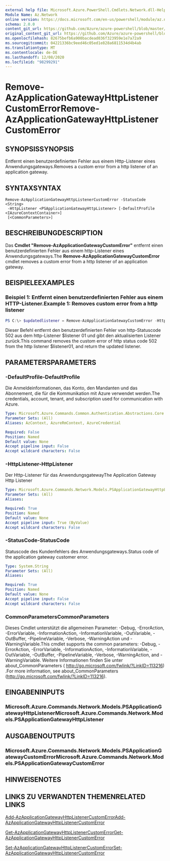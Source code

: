 ```yaml
---
external help file: Microsoft.Azure.PowerShell.Cmdlets.Network.dll-Help.xml
Module Name: Az.Network
online version: https://docs.microsoft.com/en-us/powershell/module/az.network/remove-azapplicationgatewayhttplistenercustomerror
schema: 2.0.0
content_git_url: https://github.com/Azure/azure-powershell/blob/master/src/Network/Network/help/Remove-AzApplicationGatewayHttpListenerCustomError.md
original_content_git_url: https://github.com/Azure/azure-powershell/blob/master/src/Network/Network/help/Remove-AzApplicationGatewayHttpListenerCustomError.md
ms.openlocfilehash: 82675befb6a900bacdead036f323959e1e7a72a9
ms.sourcegitcommit: 04221336bc9eed46c05ed1e828a6811534d4b4ab
ms.translationtype: MT
ms.contentlocale: de-DE
ms.lasthandoff: 12/08/2020
ms.locfileid: "98299291"
---
```

# <span data-ttu-id="bd482-101">Remove-AzApplicationGatewayHttpListenerCustomError</span><span class="sxs-lookup"><span data-stu-id="bd482-101">Remove-AzApplicationGatewayHttpListenerCustomError</span></span>

## <span data-ttu-id="bd482-102">SYNOPSIS</span><span class="sxs-lookup"><span data-stu-id="bd482-102">SYNOPSIS</span></span>
<span data-ttu-id="bd482-103">Entfernt einen benutzerdefinierten Fehler aus einem Http-Listener eines Anwendungsgateways.</span><span class="sxs-lookup"><span data-stu-id="bd482-103">Removes a custom error from a http listener of an application gateway.</span></span>

## <span data-ttu-id="bd482-104">SYNTAX</span><span class="sxs-lookup"><span data-stu-id="bd482-104">SYNTAX</span></span>

```
Remove-AzApplicationGatewayHttpListenerCustomError -StatusCode <String>
 -HttpListener <PSApplicationGatewayHttpListener> [-DefaultProfile <IAzureContextContainer>]
 [<CommonParameters>]
```

## <span data-ttu-id="bd482-105">BESCHREIBUNG</span><span class="sxs-lookup"><span data-stu-id="bd482-105">DESCRIPTION</span></span>
<span data-ttu-id="bd482-106">Das **Cmdlet "Remove-AzApplicationGatewayCustomError"** entfernt einen benutzerdefinierten Fehler aus einem http-Listener eines Anwendungsgateways.</span><span class="sxs-lookup"><span data-stu-id="bd482-106">The **Remove-AzApplicationGatewayCustomError** cmdlet removes a custom error from a http listener of an application gateway.</span></span>

## <span data-ttu-id="bd482-107">BEISPIELE</span><span class="sxs-lookup"><span data-stu-id="bd482-107">EXAMPLES</span></span>

### <span data-ttu-id="bd482-108">Beispiel 1: Entfernt einen benutzerdefinierten Fehler aus einem HTTP-Listener.</span><span class="sxs-lookup"><span data-stu-id="bd482-108">Example 1: Removes custom error from a http listener</span></span>
```powershell
PS C:\> $updatedlistener = Remove-AzApplicationGatewayCustomError -HttpListener $listener01 -StatusCode HttpStatus502
```

<span data-ttu-id="bd482-109">Dieser Befehl entfernt den benutzerdefinierten Fehler von http-Statuscode 502 aus dem http-Listener $listener 01 und gibt den aktualisierten Listener zurück.</span><span class="sxs-lookup"><span data-stu-id="bd482-109">This command removes the custom error of http status code 502 from the http listener $listener01, and return the updated listener.</span></span>

## <span data-ttu-id="bd482-110">PARAMETERS</span><span class="sxs-lookup"><span data-stu-id="bd482-110">PARAMETERS</span></span>

### <span data-ttu-id="bd482-111">-DefaultProfile</span><span class="sxs-lookup"><span data-stu-id="bd482-111">-DefaultProfile</span></span>
<span data-ttu-id="bd482-112">Die Anmeldeinformationen, das Konto, den Mandanten und das Abonnement, die für die Kommunikation mit Azure verwendet werden.</span><span class="sxs-lookup"><span data-stu-id="bd482-112">The credentials, account, tenant, and subscription used for communication with Azure.</span></span>

```yaml
Type: Microsoft.Azure.Commands.Common.Authentication.Abstractions.Core.IAzureContextContainer
Parameter Sets: (All)
Aliases: AzContext, AzureRmContext, AzureCredential

Required: False
Position: Named
Default value: None
Accept pipeline input: False
Accept wildcard characters: False
```

### <span data-ttu-id="bd482-113">-HttpListener</span><span class="sxs-lookup"><span data-stu-id="bd482-113">-HttpListener</span></span>
<span data-ttu-id="bd482-114">Der Http-Listener für das Anwendungsgateway</span><span class="sxs-lookup"><span data-stu-id="bd482-114">The Application Gateway Http Listener</span></span>

```yaml
Type: Microsoft.Azure.Commands.Network.Models.PSApplicationGatewayHttpListener
Parameter Sets: (All)
Aliases:

Required: True
Position: Named
Default value: None
Accept pipeline input: True (ByValue)
Accept wildcard characters: False
```

### <span data-ttu-id="bd482-115">-StatusCode</span><span class="sxs-lookup"><span data-stu-id="bd482-115">-StatusCode</span></span>
<span data-ttu-id="bd482-116">Statuscode des Kundenfehlers des Anwendungsgateways.</span><span class="sxs-lookup"><span data-stu-id="bd482-116">Status code of the application gateway customer error.</span></span>

```yaml
Type: System.String
Parameter Sets: (All)
Aliases:

Required: True
Position: Named
Default value: None
Accept pipeline input: False
Accept wildcard characters: False
```

### <span data-ttu-id="bd482-117">CommonParameters</span><span class="sxs-lookup"><span data-stu-id="bd482-117">CommonParameters</span></span>
<span data-ttu-id="bd482-118">Dieses Cmdlet unterstützt die allgemeinen Parameter: -Debug, -ErrorAction, -ErrorVariable, -InformationAction, -InformationVariable, -OutVariable, -OutBuffer, -PipelineVariable, -Verbose, -WarningAction und -WarningVariable.</span><span class="sxs-lookup"><span data-stu-id="bd482-118">This cmdlet supports the common parameters: -Debug, -ErrorAction, -ErrorVariable, -InformationAction, -InformationVariable, -OutVariable, -OutBuffer, -PipelineVariable, -Verbose, -WarningAction, and -WarningVariable.</span></span> <span data-ttu-id="bd482-119">Weitere Informationen finden Sie unter about_CommonParameters ( http://go.microsoft.com/fwlink/?LinkID=113216) .</span><span class="sxs-lookup"><span data-stu-id="bd482-119">For more information, see about_CommonParameters (http://go.microsoft.com/fwlink/?LinkID=113216).</span></span>

## <span data-ttu-id="bd482-120">EINGABEN</span><span class="sxs-lookup"><span data-stu-id="bd482-120">INPUTS</span></span>

### <span data-ttu-id="bd482-121">Microsoft.Azure.Commands.Network.Models.PSApplicationGatewayHttpListener</span><span class="sxs-lookup"><span data-stu-id="bd482-121">Microsoft.Azure.Commands.Network.Models.PSApplicationGatewayHttpListener</span></span>

## <span data-ttu-id="bd482-122">AUSGABEN</span><span class="sxs-lookup"><span data-stu-id="bd482-122">OUTPUTS</span></span>

### <span data-ttu-id="bd482-123">Microsoft.Azure.Commands.Network.Models.PSApplicationGatewayCustomError</span><span class="sxs-lookup"><span data-stu-id="bd482-123">Microsoft.Azure.Commands.Network.Models.PSApplicationGatewayCustomError</span></span>

## <span data-ttu-id="bd482-124">HINWEISE</span><span class="sxs-lookup"><span data-stu-id="bd482-124">NOTES</span></span>

## <span data-ttu-id="bd482-125">LINKS ZU VERWANDTEN THEMEN</span><span class="sxs-lookup"><span data-stu-id="bd482-125">RELATED LINKS</span></span>

[<span data-ttu-id="bd482-126">Add-AzApplicationGatewayHttpListenerCustomError</span><span class="sxs-lookup"><span data-stu-id="bd482-126">Add-AzApplicationGatewayHttpListenerCustomError</span></span>](./Add-AzApplicationGatewayHttpListenerCustomError.md)

[<span data-ttu-id="bd482-127">Get-AzApplicationGatewayHttpListenerCustomError</span><span class="sxs-lookup"><span data-stu-id="bd482-127">Get-AzApplicationGatewayHttpListenerCustomError</span></span>](./Get-AzApplicationGatewayHttpListenerCustomError.md)

[<span data-ttu-id="bd482-128">Set-AzApplicationGatewayHttpListenerCustomError</span><span class="sxs-lookup"><span data-stu-id="bd482-128">Set-AzApplicationGatewayHttpListenerCustomError</span></span>](./Set-AzApplicationGatewayHttpListenerCustomError.md)
